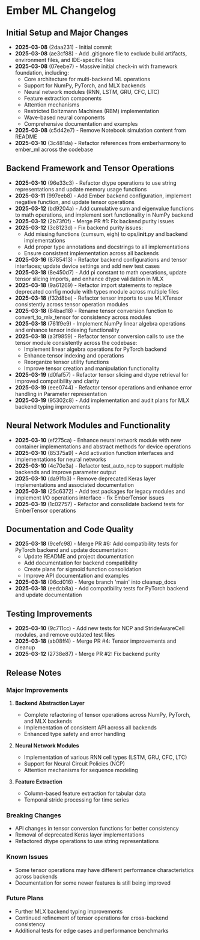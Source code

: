 # Ember ML Changelog

## Initial Setup and Major Changes

- **2025-03-08** (2daa231) - Initial commit
- **2025-03-08** (ae3cf88) - Add .gitignore file to exclude build artifacts, environment files, and IDE-specific files
- **2025-03-08** (07eebe7) - Massive initial check-in with framework foundation, including:
  - Core architecture for multi-backend ML operations
  - Support for NumPy, PyTorch, and MLX backends
  - Neural network modules (RNN, LSTM, GRU, CFC, LTC)
  - Feature extraction components
  - Attention mechanisms
  - Restricted Boltzmann Machines (RBM) implementation
  - Wave-based neural components
  - Comprehensive documentation and examples
- **2025-03-08** (c5d42e7) - Remove Notebook simulation content from README
- **2025-03-10** (3c481da) - Refactor references from emberharmony to ember_ml across the codebase

## Backend Framework and Tensor Operations

- **2025-03-10** (96e33c3) - Refactor dtype operations to use string representations and update memory usage functions
- **2025-03-11** (997eeb8) - Add Ember backend configuration, implement negative function, and update tensor operations
- **2025-03-12** (bd9204a) - Add cumulative sum and eigenvalue functions to math operations, and implement sort functionality in NumPy backend
- **2025-03-12** (2b73f0f) - Merge PR #1: Fix backend purity issues
- **2025-03-12** (3c8123d) - Fix backend purity issues:
  - Add missing functions (cumsum, eigh) to ops/__init__.py and backend implementations
  - Add proper type annotations and docstrings to all implementations
  - Ensure consistent implementation across all backends
- **2025-03-16** (8785413) - Refactor backend configurations and tensor interfaces; update device settings and add new test cases
- **2025-03-18** (8e450d7) - Add pi constant to math operations, update tensor slicing imports, and enhance dtype validation in MLX
- **2025-03-18** (9a61269) - Refactor import statements to replace deprecated config module with types module across multiple files
- **2025-03-18** (f32d8be) - Refactor tensor imports to use MLXTensor consistently across tensor operation modules
- **2025-03-18** (84bad18) - Rename tensor conversion function to convert_to_mlx_tensor for consistency across modules
- **2025-03-18** (761f9e9) - Implement NumPy linear algebra operations and enhance tensor indexing functionality
- **2025-03-18** (a3f9859) - Refactor tensor conversion calls to use the tensor module consistently across the codebase:
  - Implement linear algebra operations for PyTorch backend
  - Enhance tensor indexing and operations
  - Reorganize tensor utility functions
  - Improve tensor creation and manipulation functionality
- **2025-03-19** (d0faf57) - Refactor tensor slicing and dtype retrieval for improved compatibility and clarity
- **2025-03-19** (eee0744) - Refactor tensor operations and enhance error handling in Parameter representation
- **2025-03-19** (95302c8) - Add implementation and audit plans for MLX backend typing improvements

## Neural Network Modules and Functionality

- **2025-03-10** (ef275ca) - Enhance neural network module with new container implementations and abstract methods for device operations
- **2025-03-10** (85375a9) - Add activation function interfaces and implementations for neural networks
- **2025-03-10** (4c70e3a) - Refactor test_auto_ncp to support multiple backends and improve parameter output
- **2025-03-10** (da91fb3) - Remove deprecated Keras layer implementations and associated documentation
- **2025-03-18** (25c6372) - Add test packages for legacy modules and implement I/O operations interface - fix EmberTensor issues
- **2025-03-19** (1c02757) - Refactor and consolidate backend tests for EmberTensor operations

## Documentation and Code Quality

- **2025-03-18** (9cefc98) - Merge PR #6: Add compatibility tests for PyTorch backend and update documentation:
  - Update README and project documentation
  - Add documentation for backend compatibility
  - Create plans for sigmoid function consolidation
  - Improve API documentation and examples
- **2025-03-18** (06cd016) - Merge branch 'main' into cleanup_docs
- **2025-03-18** (eedcb8a) - Add compatibility tests for PyTorch backend and update documentation

## Testing Improvements

- **2025-03-10** (9c711cc) - Add new tests for NCP and StrideAwareCell modules, and remove outdated test files
- **2025-03-18** (ab08ff4) - Merge PR #4: Tensor improvements and cleanup
- **2025-03-12** (2738e87) - Merge PR #2: Fix backend purity

## Release Notes

### Major Improvements

1. **Backend Abstraction Layer**
   - Complete refactoring of tensor operations across NumPy, PyTorch, and MLX backends
   - Implementation of consistent API across all backends
   - Enhanced type safety and error handling

2. **Neural Network Modules**
   - Implementation of various RNN cell types (LSTM, GRU, CFC, LTC)
   - Support for Neural Circuit Policies (NCP)
   - Attention mechanisms for sequence modeling

3. **Feature Extraction**
   - Column-based feature extraction for tabular data
   - Temporal stride processing for time series

### Breaking Changes

- API changes in tensor conversion functions for better consistency
- Removal of deprecated Keras layer implementations
- Refactored dtype operations to use string representations

### Known Issues

- Some tensor operations may have different performance characteristics across backends
- Documentation for some newer features is still being improved

### Future Plans

- Further MLX backend typing improvements
- Continued refinement of tensor operations for cross-backend consistency
- Additional tests for edge cases and performance benchmarks